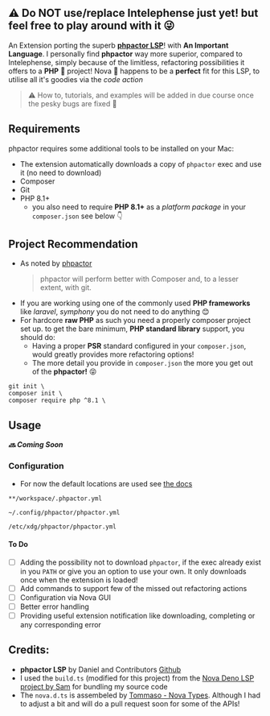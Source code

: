 <!--
👋 Hello! As Nova users browse the extensions library, a good README can help them understand what your extension does, how it works, and what setup or configuration it may require.

Not every extension will need every item described below. Use your best judgement when deciding which parts to keep to provide the best experience for your new users.

💡 Quick Tip! As you edit this README template, you can preview your changes by selecting **Extensions → Activate Project as Extension**, opening the Extension Library, and selecting "phpactor" in the sidebar.

Let's get started!
-->

<!--
🎈 Include a brief description of the features your extension provides. For example:
-->

## ⚠️ Do NOT use/replace Intelephense just yet! but feel free to play around with it 😜

An Extension porting the superb
**[phpactor LSP](https://github.com/phpactor/phpactor)**! with **An Important
Language**. I personally find **phpactor** way more superior, compared to
Intelephense, simply because of the limitless, refactoring possibilities it
offers to a **PHP** 🐘 project! Nova 🌌 happens to be a **perfect** fit for this
LSP, to utilise all it's goodies via the _code action_

> ⚠️ How to, tutorials, and examples will be added in due course once the pesky
> bugs are fixed 🐞

<!--
🎈 It can also be helpful to include a screenshot or GIF showing your extension in action:
-->

## Requirements

<!--
🎈 If your extension depends on external processes or tools that users will need to have, it's helpful to list those and provide links to their installers:
-->

phpactor requires some additional tools to be installed on your Mac:

- The extension automatically downloads a copy of `phpactor` exec and use it (no
  need to download)
- Composer
- Git
- PHP 8.1+
  - you also need to require **PHP 8.1+** as a _platform package_ in your
    `composer.json` see below 👇

## Project Recommendation

- As noted by [phpactor]()
  > phpactor will perform better with Composer and, to a lesser extent, with
  > git.
- If you are working using one of the commonly used **PHP frameworks** like
  _laravel_, _symphony_ you do not need to do anything 😊
- For hardcore **raw PHP** as such you need a properly composer project set up.
  to get the bare minimum, **PHP standard library** support, you should do:
  - Having a proper **PSR** standard configured in your `composer.json`, would
    greatly provides more refactoring options!
  - The more detail you provide in `composer.json` the more you get out of the
    **phpactor!** 😝

```shell
git init \
composer init \
composer require php ^8.1 \
```

<!--
✨ Providing tips, tricks, or other guides for installing or configuring external dependencies can go a long way toward helping your users have a good setup experience:
-->

## Usage

<!--
🎈 If your extension provides features that are invoked manually, consider describing those options for users:
-->

**_🔜 Coming Soon_**

<!--
🎈 Alternatively, if your extension runs automatically (as in the case of a validator), consider showing users what they can expect to see:
-->

### Configuration

<!--
🎈 If your extension offers global- or workspace-scoped preferences, consider pointing users toward those settings. For example:
-->

- For now the default locations are used see
  [the docs](https://phpactor.readthedocs.io/en/master/usage/configuration.html)

```
**/workspace/.phpactor.yml

~/.config/phpactor/phpactor.yml

/etc/xdg/phpactor/phpactor.yml
```

<!--
👋 That's it! Happy developing!

P.S. If you'd like, you can remove these comments before submitting your extension 😉
-->

#### To Do

- [ ] Adding the possibility not to download `phpactor`, if the exec already
      exist in you `PATH` or give you an option to use your own. It only
      downloads once when the extension is loaded!
- [ ] Add commands to support few of the missed out refactoring actions
- [ ] Configuration via Nova GUI
- [ ] Better error handling
- [ ] Providing useful extension notification like downloading, completing or
      any corresponding error

## Credits:

- **phpactor LSP** by Daniel and Contributors
  [Github](https://github.com/phpactor/phpactor)
- I used the `build.ts` (modified for this project) from the
  [Nova Deno LSP project by Sam](https://github.com/sgwilym/nova-deno) for
  bundling my source code
- The `nova.d.ts` is assembeled by
  [Tommaso - Nova Types](https://github.com/tommasongr/nova-types). Although I
  had to adjust a bit and will do a pull request soon for some of the APIs!
